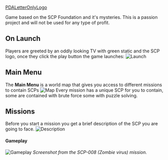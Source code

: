 [PDALetterOnlyLogo](https://user-images.githubusercontent.com/47458826/182371037-a31a9774-355f-4023-90ae-32900d71eba9.png)

Game based on the SCP Foundation and it's mysteries.
This is a passion project and will not be used for any type of profit.

## On Launch
Players are greeted by an oddly looking TV with green static and the SCP logo, once they click the play button the game launches:
![Launch](https://user-images.githubusercontent.com/47458826/167254744-33837483-b18f-447b-b3ab-093d25ceb4f7.png)


## Main Menu
The **Main Menu** is a world map that gives you access to different missions to contain SCPs
![Map](https://user-images.githubusercontent.com/47458826/167254780-8aa84e7b-d435-4a6e-bb0f-54157f6ae90d.png)
Every mission has a unique SCP for you to contain, some are contained with brute force some with puzzle solving.

## Missions
Before you start a mission you get a brief description of the SCP you are going to face.
![Description](https://user-images.githubusercontent.com/47458826/167254829-801bbee9-561a-43f6-8a69-fe0cc162e9d8.png)
#### Gameplay 
![Gameplay](https://user-images.githubusercontent.com/47458826/167254843-6b07dca6-56f5-4969-b998-26f768edabb1.png)
*Screenshot from the SCP-008 (Zombie virus) mission.*
